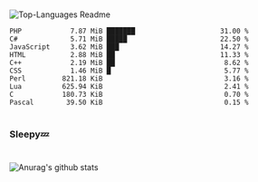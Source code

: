 #

![Top-Languages Readme](https://github.com/MogsFriend/MogsFriend/workflows/Top-Languages%20Readme/badge.svg)

<!--START_SECTION:top_language-->
```text
PHP            7.87 MiB ███████                     31.00 %
C#             5.71 MiB █████                       22.50 %
JavaScript     3.62 MiB ███                         14.27 %
HTML           2.88 MiB ██                          11.33 %
C++            2.19 MiB ██                           8.62 %
CSS            1.46 MiB █                            5.77 %
Perl         821.18 KiB                              3.16 %
Lua          625.94 KiB                              2.41 %
C            180.73 KiB                              0.70 %
Pascal        39.50 KiB                              0.15 %
```
<!--END_SECTION:top_language-->

#

### Sleepy💤

#

![Anurag's github stats](https://github-readme-stats.vercel.app/api?username=MogsFriend&hide=prs,issues,contribs&count_private=true)
<!--
**MogsFriend/MogsFriend** is a ✨ _special_ ✨ repository because its `README.md` (this file) appears on your GitHub profile.

Here are some ideas to get you started:

- 🔭 I’m currently working on ...
- 🌱 I’m currently learning ...
- 👯 I’m looking to collaborate on ...
- 🤔 I’m looking for help with ...
- 💬 Ask me about ...
- 📫 How to reach me: ...
- 😄 Pronouns: ...
- ⚡ Fun fact: ...
-->
